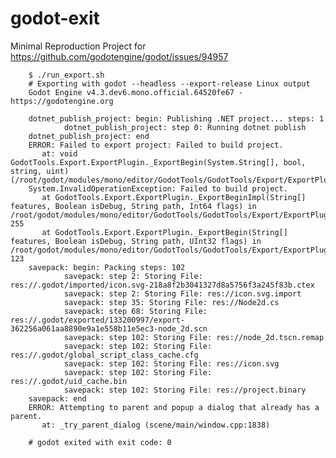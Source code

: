 # godot-exit

Minimal Reproduction Project for https://github.com/godotengine/godot/issues/94957



        $ ./run_export.sh
        # Exporting with godot --headless --export-release Linux output
        Godot Engine v4.3.dev6.mono.official.64520fe67 - https://godotengine.org

        dotnet_publish_project: begin: Publishing .NET project... steps: 1
                dotnet_publish_project: step 0: Running dotnet publish
        dotnet_publish_project: end
        ERROR: Failed to export project: Failed to build project.
           at: void GodotTools.Export.ExportPlugin._ExportBegin(System.String[], bool, string, uint) (/root/godot/modules/mono/editor/GodotTools/GodotTools/Export/ExportPlugin.cs:123)
        System.InvalidOperationException: Failed to build project.
           at GodotTools.Export.ExportPlugin._ExportBeginImpl(String[] features, Boolean isDebug, String path, Int64 flags) in /root/godot/modules/mono/editor/GodotTools/GodotTools/Export/ExportPlugin.cs:line 255
           at GodotTools.Export.ExportPlugin._ExportBegin(String[] features, Boolean isDebug, String path, UInt32 flags) in /root/godot/modules/mono/editor/GodotTools/GodotTools/Export/ExportPlugin.cs:line 123
        savepack: begin: Packing steps: 102
                savepack: step 2: Storing File: res://.godot/imported/icon.svg-218a8f2b3041327d8a5756f3a245f83b.ctex
                savepack: step 2: Storing File: res://icon.svg.import
                savepack: step 35: Storing File: res://Node2d.cs
                savepack: step 68: Storing File: res://.godot/exported/133200997/export-362256a061aa8890e9a1e558b11e5ec3-node_2d.scn
                savepack: step 102: Storing File: res://node_2d.tscn.remap
                savepack: step 102: Storing File: res://.godot/global_script_class_cache.cfg
                savepack: step 102: Storing File: res://icon.svg
                savepack: step 102: Storing File: res://.godot/uid_cache.bin
                savepack: step 102: Storing File: res://project.binary
        savepack: end
        ERROR: Attempting to parent and popup a dialog that already has a parent.
           at: _try_parent_dialog (scene/main/window.cpp:1838)

        # godot exited with exit code: 0

